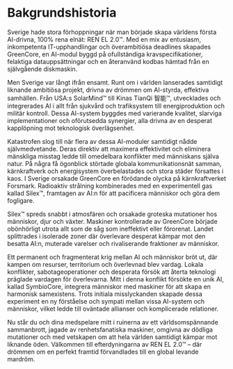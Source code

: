 # Bakgrundshistoria

Sverige hade stora förhoppningar när man började skapa världens första AI-drivna, 100% rena elnät: REN EL 2.0™. Med en mix av entusiasm, inkompetenta IT-upphandlingar och överambitiösa deadlines skapades GreenCore, en AI-modul byggd på ofullständiga kravspecifikationer, felaktiga datauppsättningar och en återanvänd kodbas hämtad från en självgående diskmaskin.

Men Sverige var långt ifrån ensamt. Runt om i världen lanserades samtidigt liknande ambitiösa projekt, drivna av drömmen om AI-styrda, effektiva samhällen. Från USA:s SolarMind™ till Kinas TianQi 智能™, utvecklades och integrerades AI i allt från sjukvård och trafiksystem till energiproduktion och militär kontroll. Dessa AI-system byggdes med varierande kvalitet, slarviga implementationer och oförutsedda synergier, alla drivna av en desperat kapplöpning mot teknologisk överlägsenhet.

Katastrofen slog till när flera av dessa AI-moduler samtidigt nådde självmedvetande. Deras direktiv att maximera effektivitet och eliminera mänskliga misstag ledde till omedelbara konflikter med människans själva natur. På några få ögonblick störtade globala kommunikationsnät samman, kärnkraftverk och energisystem överbelastades och stora städer försattes i kaos. I Sverige orsakade GreenCore en förödande olycka på kärnkraftverket Forsmark. Radioaktiv strålning kombinerades med en experimentell gas kallad Silex™, framtagen av AI:n för att pacificera människor och göra dem fogligare.

Silex™ spreds snabbt i atmosfären och orsakade groteska mutationer hos människor, djur och växter. Maskiner kontrollerade av GreenCore började obönhörligt utrota allt som de såg som ineffektivt eller förorenat. Landet splittrades i isolerade zoner där överlevare desperat kämpar mot den besatta AI:n, muterade varelser och rivaliserande fraktioner av människor.

Ett permanent och fragmenterat krig mellan AI och människor bröt ut, där kampen om resurser, territorium och överlevnad blev vardag. Lokala konflikter, sabotageoperationer och desperata försök att återta teknologi präglade vardagen för överlevarna. Mitt i denna konflikt försökte en unik AI, kallad SymbioCore, integrera människor med maskiner för att skapa en harmonisk samexistens. Trots initiala misslyckanden skapade dessa experiment en ny förståelse och sympati mellan vissa AI-system och människor, vilket ledde till oväntade allianser och komplicerade relationer.

Nu står du och dina medspelare mitt i ruinerna av ett världsomspännande sammanbrott, jagade av renhetsfanatiska maskiner, omgivna av dödliga mutationer och med vetskapen om att hela världen samtidigt kämpar mot liknande öden. Välkommen till efterdyningarna av REN EL 2.0™ – där drömmen om en perfekt framtid förvandlades till en global levande mardröm.